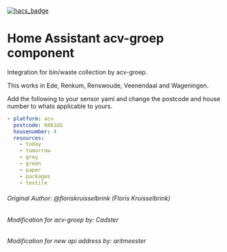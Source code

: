 [![hacs_badge](https://img.shields.io/badge/HACS-Default-orange.svg)](https://github.com/custom-components/hacs)
# Home Assistant acv-groep component
Integration for bin/waste collection  by acv-groep.

This works in Ede, Renkum, Renswoude, Veenendaal and Wageningen.

Add the following to your sensor yaml and change the postcode and house number to whats applicable to yours.
 ```yaml
 - platform: acv
   postcode: 6861GG
   housenumber: 4
   resources:
     - today
     - tomorrow
     - grey
     - green
     - paper
     - packages
     - textile
 ```
###### Original Author: @floriskruisselbrink (Floris Kruisselbrink)
###### Modification for acv-groep by: Cadster
###### Modification for new api address by: aritmeester
